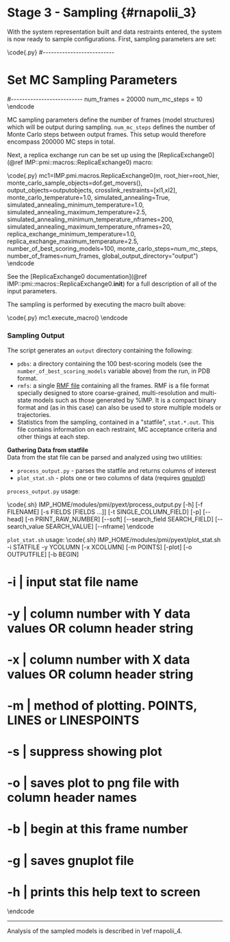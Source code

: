 Stage 3 - Sampling {#rnapolii_3}
==================

With the system representation built and data restraints entered, the system is now ready to sample configurations. First, sampling parameters are set:

\code{.py}
#--------------------------
# Set MC Sampling Parameters
#--------------------------
num_frames = 20000
num_mc_steps = 10
\endcode

MC sampling parameters define the number of frames (model structures) which will be output during sampling. `num_mc_steps` defines the number of Monte Carlo steps between output frames.  This setup would therefore encompass 200000 MC steps in total. 

Next, a replica exchange run can be set up using the [ReplicaExchange0](@ref IMP::pmi::macros::ReplicaExchange0) macro:

\code{.py}
mc1=IMP.pmi.macros.ReplicaExchange0(m,
                                    root_hier=root_hier,
                                    monte_carlo_sample_objects=dof.get_movers(),
                                    output_objects=outputobjects,
                                    crosslink_restraints=[xl1,xl2],
                                    monte_carlo_temperature=1.0,
                                    simulated_annealing=True,
                                    simulated_annealing_minimum_temperature=1.0,
                                    simulated_annealing_maximum_temperature=2.5,
                                    simulated_annealing_minimum_temperature_nframes=200,
                                    simulated_annealing_maximum_temperature_nframes=20,
                                    replica_exchange_minimum_temperature=1.0,
                                    replica_exchange_maximum_temperature=2.5,
                                    number_of_best_scoring_models=100,
                                    monte_carlo_steps=num_mc_steps,
                                    number_of_frames=num_frames,
                                    global_output_directory="output")
\endcode

See the [ReplicaExchange0 documentation](@ref IMP::pmi::macros::ReplicaExchange0.__init__)
for a full description of all of the input parameters.

The sampling is performed by executing the macro built above:

\code{.py}
mc1.execute_macro()
\endcode

### Sampling Output

The script generates an `output` directory containing the following:
* `pdbs`: a directory containing the 100 best-scoring models (see the `number_of_best_scoring_models` variable above) from the run, in PDB format.
* `rmfs`: a single [RMF file](https://integrativemodeling.org/rmf/) containing all the frames. RMF is a file format specially designed to store coarse-grained, multi-resolution and multi-state models such as those generated by %IMP. It is a compact binary format and (as in this case) can also be used to store multiple models or trajectories.
* Statistics from the sampling, contained in a "statfile", `stat.*.out`.  This file contains information on each restraint, MC acceptance criteria and other things at each step. 

**Gathering Data from statfile**  
Data from the stat file can be parsed and analyzed using two utilities: 
* `process_output.py` - parses the statfile and returns columns of interest
* `plot_stat.sh` - plots one or two columns of data (requires [gnuplot](http://www.gnuplot.info/download.html)) 

`process_output.py` usage:

\code{.sh}
IMP_HOME/modules/pmi/pyext/process_output.py [-h] [-f FILENAME] [-s FIELDS [FIELDS ...]]
                                             [-t SINGLE_COLUMN_FIELD] [-p] [--head]
                                             [-n PRINT_RAW_NUMBER] [--soft]
                                             [--search_field SEARCH_FIELD]
                                             [--search_value SEARCH_VALUE] [--nframe]
\endcode

`plot_stat.sh` usage: 
\code{.sh}
IMP_HOME/modules/pmi/pyext/plot_stat.sh -i STATFILE -y YCOLUMN [-x XCOLUMN] [-m POINTS] [-plot] [-o OUTPUTFILE] [-b BEGIN]
#
# -i | input stat file name 
# -y | column number with Y data values OR column header string 
# -x | column number with X data values OR column header string 
# -m | method of plotting. POINTS, LINES or LINESPOINTS 
# -s | suppress showing plot 
# -o | saves plot to png file with column header names 
# -b | begin at this frame number 
# -g | saves gnuplot file 
# -h | prints this help text to screen 
\endcode

---

Analysis of the sampled models is described in \ref rnapolii_4.
